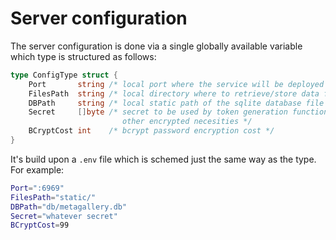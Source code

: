 # Server configuration

The server configuration is done via a single globally available variable which
type is structured as follows:

```go
type ConfigType struct {
    Port       string /* local port where the service will be deployed at */
    FilesPath  string /* local directory where to retrieve/store data from/to */
    DBPath     string /* local static path of the sqlite database file */
    Secret     []byte /* secret to be used by token generation functions and
                         other encrypted necesities */
    BCryptCost int    /* bcrypt password encryption cost */
}
```

It's build upon a `.env` file which is schemed just the same way as the type.
For example:

```sh
Port=":6969"
FilesPath="static/"
DBPath="db/metagallery.db"
Secret="whatever secret"
BCryptCost=99
```

